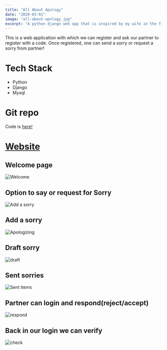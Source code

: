 ```yaml
---
title: "All About Apology"
date: "2020-03-01"
image: "all-about-apology.jpg"
excerpt: "A python django web app that is inspired by my wife in the first days of our marriage, just to say sorry.. "
---
```


This is a web application with which we can register and ask our partner to register with a code. Once registered, one can send a sorry or request a sorry from partner!

# Tech Stack

- Python
- Django
- Mysql

# Git repo

Code is [here!](https://github.com/thoushif/WS2F.git)

# [Website](https://allaboutapology.pythonanywhere.com/)

 


## Welcome page
![Welcome](intro.jpg)
## Option to say or request for Sorry
![Add a sorry](add.jpg)
## Add a sorry
![Apologizing](add-ask.jpg)
## Draft sorry
![draft](draft.jpg)
## Sent sorries
![Sent items](sent.jpg)
## Partner can login and respond(reject/accept)
![respond](respond.jpg)
## Back in our login we can verify
![check](check.jpg)

